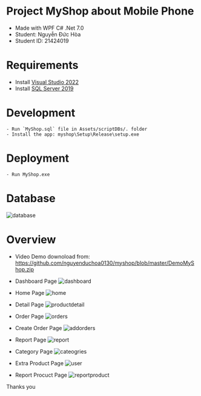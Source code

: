 # Project MyShop about Mobile Phone

- Made with WPF C# .Net 7.0
- Student: Nguyễn Đức Hòa
- Student ID: 21424019

# Requirements

- Install [Visual Studio 2022](https://visualstudio.microsoft.com/downloads/)
- Install [SQL Server 2019](https://www.microsoft.com/en-us/sql-server/sql-server-downloads)

# Development

```
- Run `MyShop.sql` file in Assets/scriptDBs/. folder
- Install the app: myshop\Setup\Release\setup.exe
```

# Deployment

```
- Run MyShop.exe
```

# Database

![database](./Overview/0.png)

# Overview

- Video Demo downoload from: https://github.com/nguyenduchoa0130/myshop/blob/master/DemoMyShop.zip

- Dashboard Page
    ![dashboard](./Overview/1.png)
- Home Page
    ![home](./Overview/2.png)
- Detail Page
    ![productdetail](./Overview/3.png)
- Order Page
    ![orders](./Overview/4.png)
- Create Order Page
    ![addorders](./Overview/5.png)
- Report Page
    ![report](./Overview/6.png)
- Category Page
    ![cateogries](./Overview/7.png)
- Extra Product Page
    ![user](./Overview/8.png)
- Report Procuct Page
    ![reportproduct](./Overview/9.png)

Thanks you
